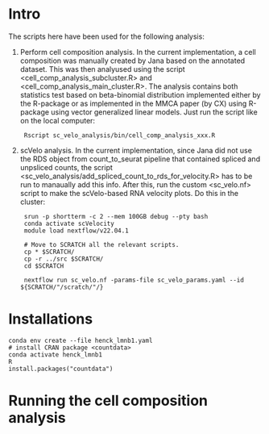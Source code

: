 # Intro
The scripts here have been used for the following analysis:

1. Perform cell composition analysis. In the current implementation, a cell composition was manually created by Jana based on the annotated dataset. This was then analyused using the script <cell_comp_analysis_subcluster.R> and <cell_comp_analysis_main_cluster.R>. The analysis contains both statistics test based on beta-binomial distribution implemented either by the <countdata> R-package or as implemented in the MMCA paper (by CX) using <VGAM> R-package using vector generalized linear models. Just run the script like on the local computer: 

        Rscript sc_velo_analysis/bin/cell_comp_analysis_xxx.R

2. scVelo analysis. In the current implementation, since Jana did not use the RDS object from count_to_seurat pipeline that contained spliced and unpsliced counts, the script <sc_velo_analysis/add_spliced_count_to_rds_for_velocity.R> has to be run to manaually add this info. After this, run the custom <sc_velo.nf> script to make the scVelo-based RNA velocity plots. Do this in the cluster:

        srun -p shortterm -c 2 --mem 100GB debug --pty bash
        conda activate scVelocity
        module load nextflow/v22.04.1

        # Move to SCRATCH all the relevant scripts.
        cp * $SCRATCH/
        cp -r ../src $SCRATCH/
        cd $SCRATCH

        nextflow run sc_velo.nf -params-file sc_velo_params.yaml --id ${SCRATCH/"/scratch/"/}



# Installations
    conda env create --file henck_lmnb1.yaml 
    # install CRAN package <countdata>
    conda activate henck_lmnb1
    R
    install.packages("countdata")

# Running the cell composition analysis
